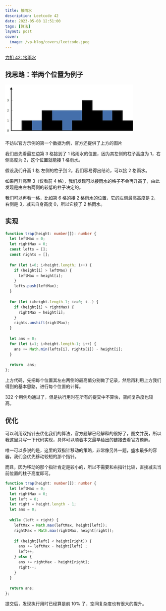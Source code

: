 ```yaml
---
title: 接雨水
description: Leetcode 42
date: 2023-05-08 12:51:00
tags: [算法]
layout: post
cover:
  image: /vp-blog/covers/leetcode.jpeg
---
```


[力扣 42: 接雨水](https://leetcode.cn/problems/trapping-rain-water/)


## 找思路：举两个位置为例子

![](/resources/2023-05/04.png)

不妨以官方示例的第一个数据为例，官方还提供了上方的图片

我们首先看最左边第 3 格接到了 1 格雨水的位置，因为其左侧的柱子高度为 1，右侧高度为 2，这个位置就能接 1 格雨水。

假设我们升高 1 格 左侧的柱子到 2，我们容易得出结论，可以接 2 格雨水。

如果再升高至 3（仅看前 4 格），我们发现可以接雨水的格子不会再升高了，由此发现是由左右两侧的较低的柱子决定的。

我们可以再看一格，比如第 6 格的接 2 格雨水的位置，它的左侧最高高度是 2，右侧是 3，减去自身高度 0，所以它接了 2 格雨水。


## 实现

```typescript
function trap(height: number[]): number {
  let leftMax = 0;
  let rightMax = 0;
  const lefts = [];
  const rights = [];
  
  for (let i=0; i<height.length; i++) {
    if (height[i] > leftMax) {
      leftMax = height[i];
    }
    lefts.push(leftMax);
  }
  
  for (let i=height.length-1; i>=0; i--) {
    if (height[i] > rightMax) {
      rightMax = height[i];
    }
    rights.unshift(rightMax);
  }
  
  let ans = 0;
  for (let i=1; i<height.length-1; i++) {
    ans += Math.min(lefts[i], rights[i]) - height[i];
  }
  
  return  ans;
};
```

上方代码，先把每个位置其左右两侧的最高值分别做了记录，然后再利用上方我们得到的基本思路，进行每个位置的计算。

322 个用例均通过了，但是执行用时在所有的提交中不算快，空间复杂度也较高。


## 优化

可以利用双指针去优化我们的算法，官方题解已经解释的很好了，图文并茂，所以我这里只写一下代码实现，具体可以顺着本文最早给出的链接去看官方题解。

唯一可以多说的是，这里的双指针移动的策略，非常像另外一题，盛水最多的容器，我们会优先移动较短的那个指针。

而且，因为移动的那个指针肯定是较小的，所以不需要和右指针比较，直接减去当前位置的柱子高度即可。

```typescript
function trap(height: number[]): number {
  let leftMax = 0;
  let rightMax = 0;
  let left = 0;
  let right = height.length - 1;
  let ans = 0;
  
  while (left < right) {
    leftMax = Math.max(leftMax, height[left]);
    rightMax = Math.max(rightMax, height[right]);
    
    if (height[left] < height[right]) {
      ans += leftMax - height[left] ;
      left++;
    } else {
      ans += rightMax - height[right];
      right--;
    }
  }
  
  return ans;
};
```

提交后，发现执行用时已经算是前 10% 了，空间复杂度也有很大的提升。
